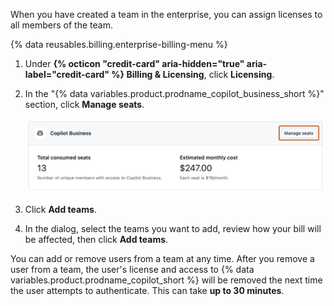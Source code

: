 When you have created a team in the enterprise, you can assign licenses to all members of the team.

{% data reusables.billing.enterprise-billing-menu %}
1. Under **{% octicon "credit-card" aria-hidden="true" aria-label="credit-card" %} Billing & Licensing**, click **Licensing**.
1. In the "{% data variables.product.prodname_copilot_business_short %}" section, click **Manage seats**.

   ![Screenshot of the "{% data variables.product.prodname_copilot_business_short %}" section. A button, labeled "Manage seats", is highlighted with an orange outline.](/assets/images/help/copilot/copilot-business-manage-seats.png)

1. Click **Add teams**.
1. In the dialog, select the teams you want to add, review how your bill will be affected, then click **Add teams**.

You can add or remove users from a team at any time. After you remove a user from a team, the user's license and access to {% data variables.product.prodname_copilot_short %} will be removed the next time the user attempts to authenticate. This can take **up to 30 minutes**.
